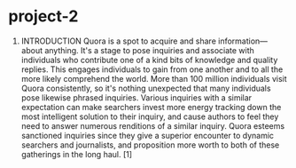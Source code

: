 # project-2

1. INTRODUCTION
Quora is a spot to acquire and share information—about anything.
It's a stage to pose inquiries and associate with individuals who
contribute one of a kind bits of knowledge and quality replies.
This engages individuals to gain from one another and to all the
more likely comprehend the world.
More than 100 million individuals visit Quora consistently, so it's
nothing unexpected that many individuals pose likewise phrased
inquiries. Various inquiries with a similar expectation can make
searchers invest more energy tracking down the most intelligent
solution to their inquiry, and cause authors to feel they need to
answer numerous renditions of a similar inquiry. Quora esteems
sanctioned inquiries since they give a superior encounter to
dynamic searchers and journalists, and proposition more worth to
both of these gatherings in the long haul. [1]
